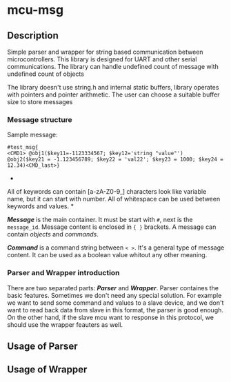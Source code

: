 # mcu-msg

## Description
Simple parser and wrapper for string based communication between microcontrollers.
This library is designed for UART and other serial communications.
The library can handle undefined count of message with undefined count of objects
 
The library doesn't use string.h and internal static buffers, library operates with pointers and pointer arithmetic. 
The user can choose a suitable buffer size to store messages

### Message structure
Sample message:
```
#test_msg{
<CMD1> @obj1($key11=-1123334567; $key12='string "value"') 
@obj2($key21 = -1.123456789; $key22 = 'val22'; $key23 = 1000; $key24 = 12.34)<CMD_last>}
```

*
All of keywords can contain [a-zA-Z0-9_] characters look like variable name, but it can start with number.
All of whitespace can be used between keywords and values.
*

***Message*** is the main container. It must be start with ```#```, next is the ```message_id```. 
Message content is enclosed in ```{ }``` brackets.
A message can contain *objects* and *commands*.

***Command*** is a command string between ```< >```. It's a general type of message content. 
It can be used as a boolean value whitout any other meaning.





### Parser and Wrapper introduction
There are two separated parts: ***Parser*** and ***Wrapper***. 
Parser containes the basic features. Sometimes we don't need any special solution. 
For example we want to send some command and values to a slave device, and we don't want to read back data from slave in this format,
the parser is good enough. On the other hand, if the slave mcu want to response in this protocol, we should use the wrapper feauters as well.


## Usage of Parser

## Usage of Wrapper

